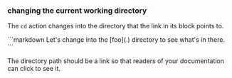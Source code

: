 ### changing the current working directory

The `cd` action changes into the directory that the link in its block points to.

<a class="tutorialRunner_runMarkdownInTutrun">
```markdown
<a class="tutorialRunner_cd">
Let's change into the [foo](.) directory to see what's in there.
</a>
```
</a>

The directory path should be a link
so that readers of your documentation can click to see it.
